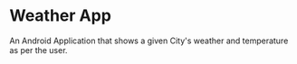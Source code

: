 # Weather App

An Android Application that shows a given City's weather and temperature as per the user.
